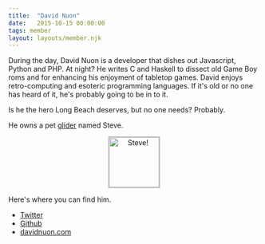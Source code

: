 ```yaml
---
title:  "David Nuon"
date:   2015-10-15 00:00:00
tags: member
layout: layouts/member.njk
---
```


During the day, David Nuon is a developer that dishes out Javascript, Python and PHP. At night? He writes C and Haskell to dissect old Game Boy roms and for enhancing his enjoyment of tabletop games. David enjoys retro-computing and esoteric programming languages. If it's old or no one has heard of it, he's probably going to be in to it.

Is he the hero Long Beach deserves, but no one needs? Probably. 

He owns a pet [glider](http://www.conwaylife.com/wiki/Glider) named Steve. 

<p style="text-align:center;">
    <img 
        style="border:2px solid #c0c0c0; width:100px; height:100px;"
        src="https://upload.wikimedia.org/wikipedia/en/d/d0/Game_of_life_animated_glider_2.gif" 
        alt="Steve!"/>
</p>

Here's where you can find him.

- [Twitter](http://www.twitter.com/davidnuon)
- [Github](http://www.github.com/davidnuon)
- [davidnuon.com](http://www.davidnuon.com)

